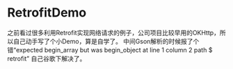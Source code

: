 # RetrofitDemo
之前看过很多利用Retrofit实现网络请求的例子，公司项目比较早用的OKHttp，所以自己动手写了个小Demo，算是自学了。
中间Gson解析的时候报了个错“expected begin_array but was begin_object at line 1 column 2 path $ retrofit” 自己谷歌下解决了。
